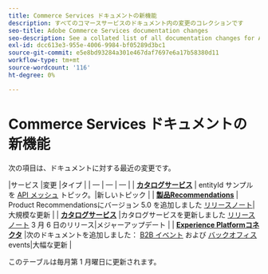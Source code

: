 ```yaml
---
title: Commerce Services ドキュメントの新機能
description: すべてのコマースサービスのドキュメント内の変更のコレクションです
seo-title: Adobe Commerce Services documentation changes
seo-description: See a collated list of all documentation changes for Adobe Commerce Services and integration services.
exl-id: dcc613e3-955e-4006-9984-bf05289d3bc1
source-git-commit: e5e8bd93284a301e467daf7697e6a17b58380d11
workflow-type: tm+mt
source-wordcount: '116'
ht-degree: 0%

---
```


# Commerce Services ドキュメントの新機能

次の項目は、ドキュメントに対する最近の変更です。

|サービス |変更 |タイプ | | — | — | — | | [**カタログサービス**](../catalog-service/guide-overview.md) | entityId サンプルを [API メッシュ](../catalog-service/mesh.md) トピック。|新しいトピック | | [**製品Recommendations**](../product-recommendations/guide-overview.md) | Product Recommendationsにバージョン 5.0 を追加しました [リリースノート](../product-recommendations/release-notes.md)|大規模な更新 | | [**カタログサービス**](../catalog-service/guide-overview.md) |カタログサービスを更新しました [リリースノート](../catalog-service/release-notes.md) 3 月 6 日のリリース|メジャーアップデート | | [**Experience Platformコネクタ**](../experience-platform-connector/overview.md) |次のドキュメントを追加しました： [B2B イベント](https://experienceleague.adobe.com/docs/commerce-merchant-services/experience-platform-connector/event-forwarding/events.html#b2b-events) および [バックオフィス](https://experienceleague.adobe.com/docs/commerce-merchant-services/experience-platform-connector/event-forwarding/events.html#back-office-events) events|大幅な更新 |

このテーブルは毎月第 1 月曜日に更新されます。
